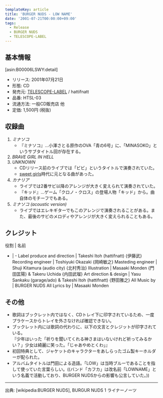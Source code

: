 ```yaml
---
templateKey: article
title: 'BURGER NUDS - LOW NAME'
date: '2001-07-21T00:00:00+09:00'
tags:
  - Release
  - BURGER NUDS
  - TELESCOPE-LABEL
---
```

## 基本情報

[asin:B00006LSWY:detail]

* リリース: 2001年07月21日
* 形態: CD
* 発売元: [TELESCOPE-LABEL](http://monden-info.hatenablog.com/entry/label%3Atelescope) / hattifnatt
* 品番: HTSL-03
* 流通方法: 一般CD販売店 他
* 定価: 1,500円 (税抜)

## 収録曲

1. *ミナソコ*
   * 『ミナソコ』…小澤さとる原作のOVA「青の6号」に、「MINASOKO」というサブタイトル回が存在する。
2. *BRAVE GIRL IN HELL*
3. *UNKNOWN*
   * CDリリース前のライブでは「ビビ」というタイトルで演奏されていた。
   * [sweet girls](http://monden-info.hatenablog.com/entry/band:sweetgirls)時代に元となる曲があった。
4. *カナリア*
   * ライブでは2番サビ以降のアレンジが大きく変えられて演奏されていた。
   * 『キッド』…ゲーム「クロノ・クロス」の登場人物「キッド」から。曲自体のモチーフでもある。
5. *ミナソコ (acoustic version)*
   * ライブではエレキギターでもこのアレンジで演奏されることがある。また、最後のサビのメロディやアレンジが大きく変えられることもある。

## クレジット

役割 | 名前
- | -
Label produce and direction | Takeshi Itoh (hattifnatt) {伊藤武}
Recording engineer | Toshiyuki Okazaki {岡崎敏之}
Masteding engineer | Shuji Kitamura (audio city) {北村秀治}
Illustration | Masaaki Monden {門田匡陽} & Takeru Uchida {内田武瑠}
Art direction & design | Yasu Sankaku (garage/ado) & Takeshi Itoh (hattifnatt) {野田雅之}
All Music by | BURGER NUDS
All Lyrics by | Masaaki Monden

## その他

* 歌詞はブックレット内ではなく、CDトレイ下に印字されているため、一度プラケースからトレイを外さなければ確認できない。
* ブックレット内には歌詞の代わりに、以下の文言とクレジットが印字されている。<br>
  『少年はいった「祈りを聞いてくれる神さまはいないけれど祈ってみるかい？」少女は綺麗に笑った。「じゃあやめとくわ」』
* 初回特典として、ジャケットのキャラクターをあしらったゴム製キーホルダーが配られた。
* アルバムタイトルは門田による造語。「LOW」は当時ブルーであることを指して使っていた言葉らしい。((バンド「カフカ」は改名前「LOWNAME」という名義で活動しており、BURGER NUDSからの影響も公言していた。))

---

出典: [wikipedia:BURGER NUDS], BURGUR NUDS 1 ライナーノーツ
